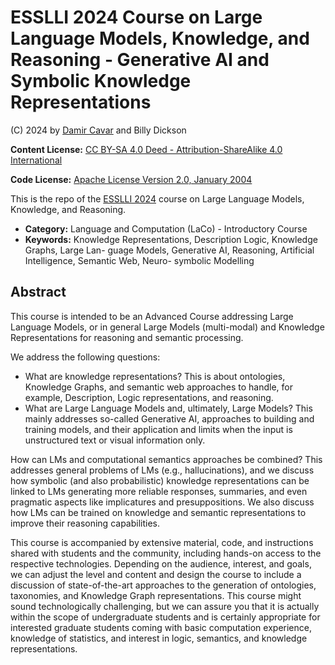 # ESSLLI 2024 Course on Large Language Models, Knowledge, and Reasoning - Generative AI and Symbolic Knowledge Representations

(C) 2024 by [Damir Cavar] and Billy Dickson

**Content License:** [CC BY-SA 4.0 Deed - Attribution-ShareAlike 4.0 International](https://creativecommons.org/licenses/by-sa/4.0/)

**Code License:** [Apache License Version 2.0, January 2004](https://www.apache.org/licenses/LICENSE-2.0)


This is the repo of the [ESSLLI 2024] course on Large Language Models, Knowledge, and Reasoning.

- **Category:** Language and Computation (LaCo) - Introductory Course
- **Keywords:** Knowledge Representations, Description Logic, Knowledge Graphs, Large Lan-
guage Models, Generative AI, Reasoning, Artificial Intelligence, Semantic Web, Neuro-
symbolic Modelling

## Abstract

This course is intended to be an Advanced Course addressing Large Language Models, or in general Large Models (multi-modal) and Knowledge Representations for reasoning and semantic
processing.

We address the following questions:

- What are knowledge representations? This is about ontologies, Knowledge Graphs, and semantic web approaches to handle, for example, Description, Logic representations, and
reasoning.
- What are Large Language Models and, ultimately, Large Models? This mainly addresses so-called Generative AI, approaches to building and training models, and their application and limits when the input is unstructured text or visual information only.

How can LMs and computational semantics approaches be combined? This addresses general problems of LMs (e.g., hallucinations), and we discuss how symbolic (and also probabilistic) knowledge representations can be linked to LMs generating more reliable responses, summaries, and even pragmatic aspects like implicatures and presuppositions. We also discuss how LMs can be trained on knowledge and semantic representations to improve their reasoning capabilities.

This course is accompanied by extensive material, code, and instructions shared with students and the community, including hands-on access to the respective technologies. Depending on the audience, interest, and goals, we can adjust the level and content and design the course to include a discussion of state-of-the-art approaches to the generation of ontologies, taxonomies, and Knowledge Graph representations. This course might sound technologically challenging, but we can assure you that it is actually within the scope of undergraduate students and is certainly appropriate for interested graduate students coming with basic computation experience, knowledge of statistics, and interest in logic, semantics, and knowledge representations.



[Damir Cavar]: http://damir.cavar.me/ "Damir Cavar"
[ESSLLI 2024]: https://2024.esslli.eu/ "ESSLLI 2024"
